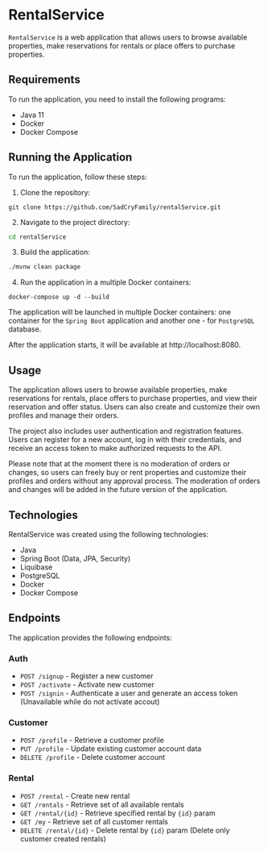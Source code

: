 # RentalService

`RentalService` is a web application that allows users to browse available properties, make reservations for rentals or place offers to purchase properties.

## Requirements

To run the application, you need to install the following programs:

- Java 11
- Docker
- Docker Compose

## Running the Application

To run the application, follow these steps:

1. Clone the repository:

```git
git clone https://github.com/SadCryFamily/rentalService.git
```
2. Navigate to the project directory:

```sh
cd rentalService
```

3. Build the application:

```sh
./mvnw clean package
```
4. Run the application in a multiple Docker containers:

```docker
docker-compose up -d --build
```

The application will be launched in multiple Docker containers: one container for the `Spring Boot` application and another one - for `PostgreSQL` database.

After the application starts, it will be available at http://localhost:8080.

## Usage 

The application allows users to browse available properties, make reservations for rentals, place offers to purchase properties, and view their reservation and offer status. Users can also create and customize their own profiles and manage their orders.

The project also includes user authentication and registration features. Users can register for a new account, log in with their credentials, and receive an access token to make authorized requests to the API.

Please note that at the moment there is no moderation of orders or changes, so users can freely buy or rent properties and customize their profiles and orders without any approval process. The moderation of orders and changes will be added in the future version of the application.

## Technologies

RentalService was created using the following technologies:

- Java
- Spring Boot (Data, JPA, Security)
- Liquibase 
- PostgreSQL
- Docker
- Docker Compose

## Endpoints

The application provides the following endpoints:

### Auth

- `POST /signup` - Register a new customer
- `POST /activate` - Activate new customer
- `POST /signin` - Authenticate a user and generate an access token (Unavailable while do not activate accout)

### Customer

- `POST /profile` - Retrieve a customer profile
- `PUT /profile` - Update existing customer account data
- `DELETE /profile` - Delete customer account

### Rental

- `POST /rental` - Create new rental
- `GET /rentals` - Retrieve set of all available rentals
- `GET /rental/{id}` - Retrieve specified rental by `{id}` param
- `GET /my` - Retrieve set of all customer rentals
- `DELETE /rental/{id}` - Delete rental by `{id}` param (Delete only customer created rentals)
